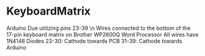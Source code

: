 # KeyboardMatrix

Arduino Due utilizing pins 23-39 \n
Wires connected to the bottom of the 17-pin keyboard matrix on Brother WP2600Q Word Processor
All wires have 1N4148 Diodes
23-30: Cathode towards PCB
31-39: Cathode towards Arduino
